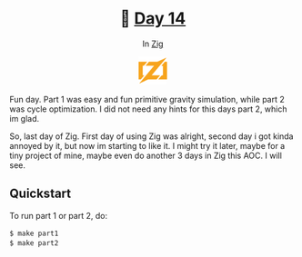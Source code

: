 <h1 align="center">🎄 <a href="https://adventofcode.com/2023/day/14">Day 14</a></h1>
<p align="center">In <a href="https://ziglang.org/">Zig</a></p>
<p align="center">
	<img src="https://raw.githubusercontent.com/devicons/devicon/55609aa5bd817ff167afce0d965585c92040787a/icons/zig/zig-original.svg" width="50px">
</p>

Fun day. Part 1 was easy and fun primitive gravity simulation, while part 2 was cycle optimization.
I did not need any hints for this days part 2, which im glad.

So, last day of Zig. First day of using Zig was alright, second day i got kinda annoyed by it, but
now im starting to like it. I might try it later, maybe for a tiny project of mine, maybe even
do another 3 days in Zig this AOC. I will see.

## Quickstart
To run part 1 or part 2, do:
```sh
$ make part1
$ make part2
```
